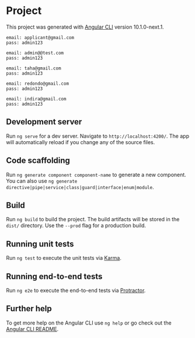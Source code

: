 




# Project

This project was generated with [Angular CLI](https://github.com/angular/angular-cli) version 10.1.0-next.1.



```
email: applicant@gmail.com
pass: admin123

email: admin@@test.com
pass: admin123

email: taha@gmail.com
pass: admin123

email: redondo@gmail.com
pass: admin123

email: indira@gmail.com
pass: admin123

```

## Development server

Run `ng serve` for a dev server. Navigate to `http://localhost:4200/`. The app will automatically reload if you change any of the source files.

## Code scaffolding

Run `ng generate component component-name` to generate a new component. You can also use `ng generate directive|pipe|service|class|guard|interface|enum|module`.

## Build

Run `ng build` to build the project. The build artifacts will be stored in the `dist/` directory. Use the `--prod` flag for a production build.

## Running unit tests

Run `ng test` to execute the unit tests via [Karma](https://karma-runner.github.io).

## Running end-to-end tests

Run `ng e2e` to execute the end-to-end tests via [Protractor](http://www.protractortest.org/).

## Further help

To get more help on the Angular CLI use `ng help` or go check out the [Angular CLI README](https://github.com/angular/angular-cli/blob/master/README.md).
